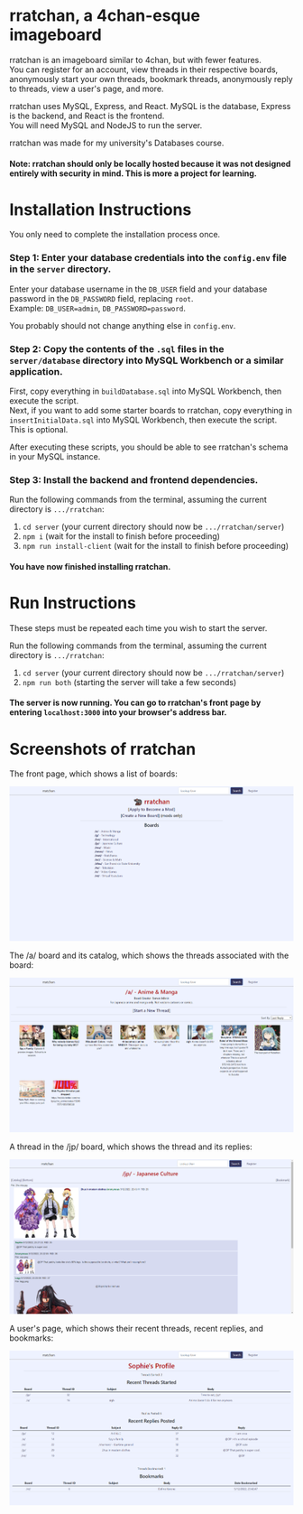 # rratchan, a 4chan-esque imageboard
rratchan is an imageboard similar to 4chan, but with fewer features.\
You can register for an account, view threads in their respective boards, anonymously start your own threads, bookmark threads,
anonymously reply to threads, view a user's page, and more.

rratchan uses MySQL, Express, and React. MySQL is the database, Express is the backend, and React is the frontend.\
You will need MySQL and NodeJS to run the server.

rratchan was made for my university's Databases course.

#### Note: rratchan should only be locally hosted because it was not designed entirely with security in mind. This is more a project for learning.

# Installation Instructions
You only need to complete the installation process once.

### Step 1: Enter your database credentials into the `config.env` file in the `server` directory.
Enter your database username in the `DB_USER` field and your database password in the `DB_PASSWORD` field, replacing `root`.\
Example: `DB_USER=admin`, `DB_PASSWORD=password`.

You probably should not change anything else in `config.env`.

### Step 2: Copy the contents of the `.sql` files in the `server/database` directory into MySQL Workbench or a similar application.
First, copy everything in `buildDatabase.sql` into MySQL Workbench, then execute the script.\
Next, if you want to add some starter boards to rratchan, copy everything in `insertInitialData.sql` into MySQL Workbench, then execute the script.
This is optional.

After executing these scripts, you should be able to see rratchan's schema in your MySQL instance.

### Step 3: Install the backend and frontend dependencies.
Run the following commands from the terminal, assuming the current directory is `.../rratchan`:
1. `cd server` (your current directory should now be `.../rratchan/server`)
2. `npm i` (wait for the install to finish before proceeding)
3. `npm run install-client` (wait for the install to finish before proceeding)

#### You have now finished installing rratchan.

# Run Instructions
These steps must be repeated each time you wish to start the server.

Run the following commands from the terminal, assuming the current directory is `.../rratchan`:
1. `cd server` (your current directory should now be `.../rratchan/server`)
2. `npm run both` (starting the server will take a few seconds)

#### The server is now running. You can go to rratchan's front page by entering `localhost:3000` into your browser's address bar.

# Screenshots of rratchan
The front page, which shows a list of boards:

![front page](https://github.com/anthonyzhang1/rratchan/blob/main/.github/front%20page.png)

The /a/ board and its catalog, which shows the threads associated with the board:

![/a/ board](https://github.com/anthonyzhang1/rratchan/blob/main/.github/board.png)

A thread in the /jp/ board, which shows the thread and its replies:

![/jp/ thread](https://github.com/anthonyzhang1/rratchan/blob/main/.github/thread.png)

A user's page, which shows their recent threads, recent replies, and bookmarks:

![user page](https://github.com/anthonyzhang1/rratchan/blob/main/.github/user%20page.png)

